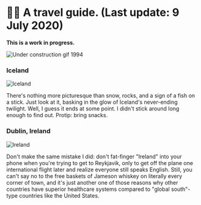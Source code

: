 # 🧚🏽 A travel guide. (Last update: 9 July 2020)

**This is a work in progress.**

![Under construction gif 1994](https://media.giphy.com/media/RsTGKbRqSjom4/giphy.gif)

### Iceland

![Iceland](https://photos.smugmug.com/photos/i-S8dJtL5/0/9ce7123b/X3/i-S8dJtL5-X3.jpg)

There's nothing more picturesque than snow, rocks, and a sign of a fish on a stick. Just look at it, basking in the glow of Iceland's never-ending twilight. Well, I guess it ends at some point. I didn't stick around long enough to find out. Protip: bring snacks.

### Dublin, Ireland

![Ireland](https://photos.smugmug.com/Dublin-Ireland/i-3RwgL53/0/49954213/4K/DSCF6555_edit-4K.jpg)

Don't make the same mistake I did: don't fat-finger "Ireland" into your phone when you're trying to get to Reykjavik, only to get off the plane one international flight later and realize everyone still speaks English. Still, you can't say no to the free baskets of Jameson whiskey on literally every corner of town, and it's just another one of those reasons why other countries have superior healthcare systems compared to "global south"-type countries like the United States.

<!--
**louh/louh** is a ✨ _special_ ✨ repository because its `README.md` (this file) appears on your GitHub profile.

Here are some ideas to get you started:

- 🔭 I’m currently working on ...
- 🌱 I’m currently learning ...
- 👯 I’m looking to collaborate on ...
- 🤔 I’m looking for help with ...
- 💬 Ask me about ...
- 📫 How to reach me: ...
- 😄 Pronouns: ...
- ⚡ Fun fact: ...
-->
